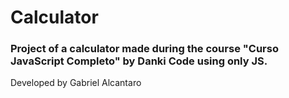 # Calculator 
### Project of a calculator made during the course "Curso JavaScript Completo" by Danki Code using only JS.


Developed by Gabriel Alcantaro
